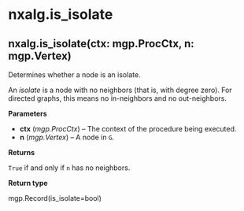 # nxalg.is\_isolate

## nxalg.is\_isolate\(ctx: mgp.ProcCtx, n: mgp.Vertex\)

Determines whether a node is an isolate.

An _isolate_ is a node with no neighbors \(that is, with degree zero\). For directed graphs, this means no in-neighbors and no out-neighbors.

**Parameters**

* **ctx** \(_mgp.ProcCtx_\) – The context of the procedure being executed.
* **n** \(_mgp.Vertex_\) – A node in `G`.

**Returns**

`True` if and only if `n` has no neighbors.

**Return type**

mgp.Record\(is\_isolate=bool\)

